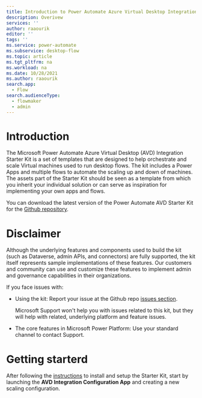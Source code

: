 ```yaml
---
title: Introduction to Power Automate Azure Virtual Desktop Integration Starter Kit | Microsoft Docs
description: Overivew
services: ''
author: raaourik
editor: ''
tags: ''
ms.service: power-automate
ms.subservice: desktop-flow
ms.topic: article
ms.tgt_pltfrm: na
ms.workload: na
ms.date: 10/28/2021
ms.author: raaourik
search.app: 
  - Flow
search.audienceType: 
  - flowmaker
  - admin
---
```


# Introduction

The Microsoft Power Automate Azure Virtual Desktop (AVD) Integration Starter Kit
is a set of templates that are designed to help orchestrate and scale Virtual
machines used to run desktop flows. The kit includes a Power Apps and multiple
flows to automate the scaling up and down of machines. The assets part of the
Starter Kit should be seen as a template from which you inherit your individual
solution or can serve as inspiration for implementing your own apps and flows.

You can download the latest version of the Power Automate AVD Starter Kit for the [Github repository](https://github.com/Azure/powerautomate-avd-starter-kit).

# Disclaimer

Although the underlying features and components used to build the kit (such as
Dataverse, admin APIs, and connectors) are fully supported, the kit itself
represents sample implementations of these features. Our customers and community
can use and customize these features to implement admin and governance
capabilities in their organizations.

If you face issues with:

-   Using the kit: Report your issue at the Github repo [issues
    section](https://github.com/Azure/powerautomate-avd-starter-kit/issues).

    Microsoft Support won't help you with issues related to this kit, but they
    will help with related, underlying platform and feature issues.

-   The core features in Microsoft Power Platform: Use your standard channel to
    contact Support.

# Getting starterd

After following the [instructions](./setup.md) to install and setup the Starter Kit, start by launching the **AVD
Integration Configuration App** and creating a new scaling configuration.  